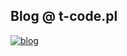 ## Blog @ t-code.pl

[![blog](https://github.com/tpluscode/tpluscode.github.io/workflows/blog/badge.svg)](https://github.com/tpluscode/tpluscode.github.io/actions?query=workflow%3Ablog)

